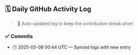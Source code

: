 ## 🗓️ Daily GitHub Activity Log

> 🤖 Auto-updated log to keep the contribution streak alive!

### ✅ Commits

- 🕒 2025-05-08 00:44 UTC — Synced logs with new entry

